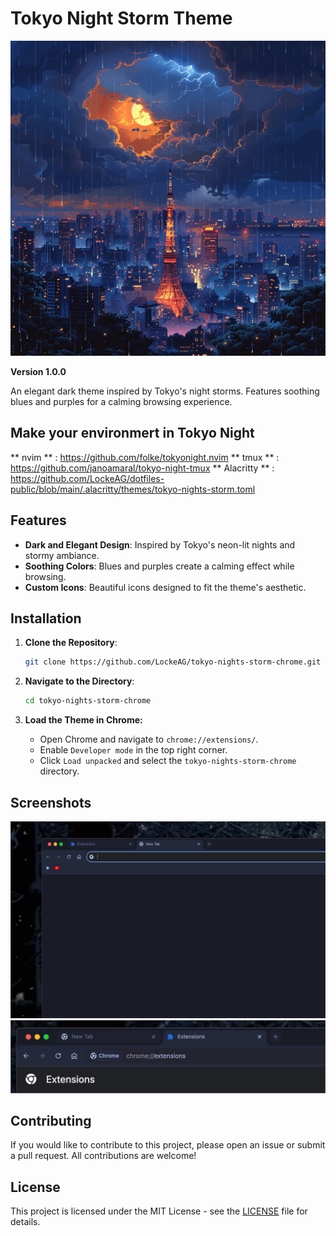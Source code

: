 # Tokyo Night Storm Theme

![Tokyo Night Storm Theme](icon512.png)

**Version 1.0.0**

An elegant dark theme inspired by Tokyo's night storms. Features soothing blues and purples for a calming browsing experience.

## Make your environmert in Tokyo Night

** nvim ** : https://github.com/folke/tokyonight.nvim
** tmux ** : https://github.com/janoamaral/tokyo-night-tmux
** Alacritty ** : https://github.com/LockeAG/dotfiles-public/blob/main/.alacritty/themes/tokyo-nights-storm.toml

## Features

- **Dark and Elegant Design**: Inspired by Tokyo's neon-lit nights and stormy ambiance.
- **Soothing Colors**: Blues and purples create a calming effect while browsing.
- **Custom Icons**: Beautiful icons designed to fit the theme's aesthetic.

## Installation

1. **Clone the Repository**:
   ```bash
   git clone https://github.com/LockeAG/tokyo-nights-storm-chrome.git
   ```
2. **Navigate to the Directory**:

   ```bash
   cd tokyo-nights-storm-chrome
   ```

3. **Load the Theme in Chrome:**
   - Open Chrome and navigate to `chrome://extensions/`.
   - Enable `Developer mode` in the top right corner.
   - Click `Load unpacked` and select the `tokyo-nights-storm-chrome` directory.

## Screenshots

![Tokyo Night Storm Theme](screenshot.png)
![Tokyo Night Storm Theme](screenshot-2.png)

## Contributing

If you would like to contribute to this project, please open an issue or submit a pull request. All contributions are welcome!

## License

This project is licensed under the MIT License - see the [LICENSE](LICENSE) file for details.
